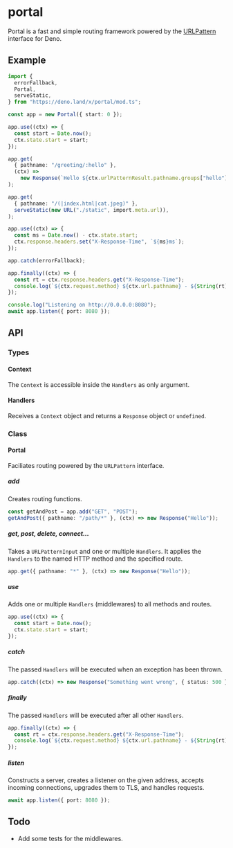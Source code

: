 # portal

Portal is a fast and simple routing framework powered by the
[URLPattern](https://developer.mozilla.org/en-US/docs/Web/API/URL_Pattern_API)
interface for Deno.

## Example

```ts
import {
  errorFallback,
  Portal,
  serveStatic,
} from "https://deno.land/x/portal/mod.ts";

const app = new Portal({ start: 0 });

app.use((ctx) => {
  const start = Date.now();
  ctx.state.start = start;
});

app.get(
  { pathname: "/greeting/:hello" },
  (ctx) =>
    new Response(`Hello ${ctx.urlPatternResult.pathname.groups["hello"]}`),
);

app.get(
  { pathname: "/(|index.html|cat.jpeg)" },
  serveStatic(new URL("./static", import.meta.url)),
);

app.use((ctx) => {
  const ms = Date.now() - ctx.state.start;
  ctx.response.headers.set("X-Response-Time", `${ms}ms`);
});

app.catch(errorFallback);

app.finally((ctx) => {
  const rt = ctx.response.headers.get("X-Response-Time");
  console.log(`${ctx.request.method} ${ctx.url.pathname} - ${String(rt)}`);
});

console.log("Listening on http://0.0.0.0:8080");
await app.listen({ port: 8080 });
```

## API

### Types

#### Context

The `Context` is accessible inside the `Handlers` as only argument.

#### Handlers

Receives a `Context` object and returns a `Response` object or `undefined`.

### Class

#### Portal

Faciliates routing powered by the `URLPattern` interface.

##### add

Creates routing functions.

```ts
const getAndPost = app.add("GET", "POST");
getAndPost({ pathname: "/path/*" }, (ctx) => new Response("Hello"));
```

##### get, post, delete, connect...

Takes a `URLPatternInput` and one or multiple `Handlers`. It applies the
`Handlers` to the named HTTP method and the specified route.

```ts
app.get({ pathname: "*" }, (ctx) => new Response("Hello"));
```

##### use

Adds one or multiple `Handlers` (middlewares) to all methods and routes.

```ts
app.use((ctx) => {
  const start = Date.now();
  ctx.state.start = start;
});
```

##### catch

The passed `Handlers` will be executed when an exception has been thrown.

```ts
app.catch((ctx) => new Response("Something went wrong", { status: 500 }));
```

##### finally

The passed `Handlers` will be executed after all other `Handlers`.

```ts
app.finally((ctx) => {
  const rt = ctx.response.headers.get("X-Response-Time");
  console.log(`${ctx.request.method} ${ctx.url.pathname} - ${String(rt)}`);
});
```

##### listen

Constructs a server, creates a listener on the given address, accepts incoming
connections, upgrades them to TLS, and handles requests.

```ts
await app.listen({ port: 8080 });
```

## Todo

- Add some tests for the middlewares.
